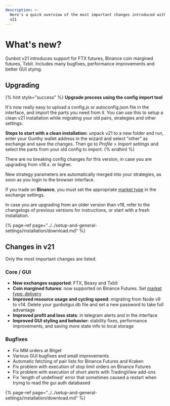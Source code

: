 ```yaml
---
description: >-
  Here's a quick overview of the most important changes introduced with Gunbot
  v21
---
```


# What's new?

Gunbot v21 introduces support for FTX futures, Binance coin margined futures, Txbit. Includes many bugfixes, performance improvements and better GUI stying.

## **Upgrading**

{% hint style="success" %}
**Upgrade process using the config import tool**

It's now really easy to upload a config.js or autoconfig.json file in the interface, and import the parts you need from it. You can use this to setup a clean v21 installation while migrating your old pairs, strategies and other settings.

**Steps to start with a clean installation:** unpack v21 to a new folder and run, enter your Gunthy wallet address in the wizard and select "other" as exchange and save the changes. Then go to _Profile_ &gt; _Import settings_ and select the parts from your old config to import.
{% endhint %}

There are no breaking config changes for this version, in case you are upgrading from v18.x. or higher.

New strategy parameters are automatically merged into your strategies, as soon as you login to the browser interface.

If you trade on **Binance**, you must set the appropriate [market type](../../setup-and-general-settings/profile-settings/connect-exchange.md#market-selection) in the exchange settings.

In case you are upgrading from an older version than v18, refer to the changelogs of previous versions for instructions, or start with a fresh installation.

{% page-ref page="../../setup-and-general-settings/installation/download.md" %}

## Changes in v21

Only the most important changes are listed.

### Core / GUI

* **New exchanges supported**: FTX, Beaxy and Txbit
* **Coin margined futures**: now supported on Binance Futures. Set [market type: delivery](../../setup-and-general-settings/profile-settings/connect-exchange.md#market-selection)
* **Improved resource usage and cycling speed:** migrating from Node v9 to v14. Delete your gunbotgui.db file and set a new password to take full advantage
* **Improved profit and loss stats**: in telegram alerts and in the interface
* **Improved GUI styling and behavior:** stability fixes, performance improvements, and saving more state info to local storage

### Bugfixes

* Fix MM orders at Bitget
* Various GUI bugfixes and small improvements
* Automatic fetching of pair lists for Binance Futures and Kraken
* Fix problem with execution of stop limit orders on Binance Futures
* Fix problem with execution of short alerts with TradingView add-ons
* Fix 'length of undefined' error that sometimes caused a restart when trying to read the gui auth databased

{% page-ref page="../../setup-and-general-settings/installation/download.md" %}

